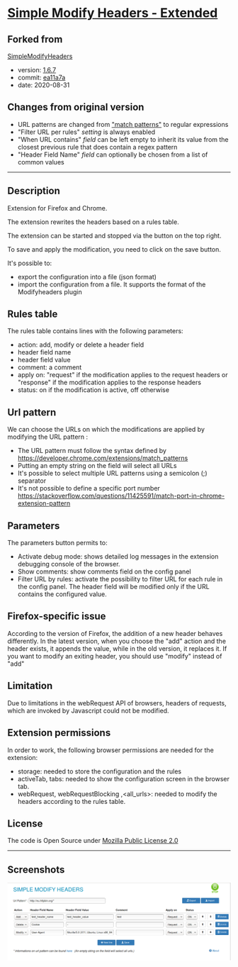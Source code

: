 # [Simple Modify Headers - Extended](https://github.com/warren-bank/crx-simple-modify-headers/tree/extended)

## Forked from

[SimpleModifyHeaders](https://github.com/didierfred/SimpleModifyHeaders)
- version: [1.6.7](https://github.com/didierfred/SimpleModifyHeaders/releases/tag/v1.6.7)
- commit: [ea11a7a](https://github.com/didierfred/SimpleModifyHeaders/tree/ea11a7a52c7e6701f151bae3665cf455b26b94f2)
- date: 2020-08-31

## Changes from original version

- URL patterns are changed from ["match patterns"](https://developer.chrome.com/extensions/match_patterns) to regular expressions
- "Filter URL per rules" _setting_ is always enabled
- "When URL contains" _field_ can be left empty to inherit its value from the closest previous rule that does contain a regex pattern
- "Header Field Name" _field_ can optionally be chosen from a list of common values

- - - -

## Description

Extension for Firefox and Chrome.

The extension rewrites the headers based on a rules table.

The extension can be started and stopped via the button on the top right.

To save and apply the modification, you need to click on the save button.

It's possible to:
-  export the configuration into a file (json format)
-  import the configuration from a file. It supports the format of the Modifyheaders plugin

## Rules table

The rules table contains lines with the following parameters:
- action: add, modify or delete a header field
- header field name
- header field value
- comment: a comment
- apply on: "request" if the modification applies to the request headers or "response" if the modification applies to the response headers
- status: on if the modification is active, off otherwise

## Url pattern

We can choose the URLs on which the modifications are applied by modifying the URL pattern :
- The URL pattern must follow the syntax defined by https://developer.chrome.com/extensions/match_patterns
- Putting an empty string on the field will select all URLs
- It's possible to select multiple URL patterns using a semicolon (;) separator
- It's not possible to define a specific port number https://stackoverflow.com/questions/11425591/match-port-in-chrome-extension-pattern

## Parameters

The parameters button permits to:
- Activate debug mode: shows detailed log messages in the extension debugging console of the browser.
- Show comments: show comments field on the config panel
- Filter URL by rules: activate the possibility to filter URL for each rule in the config panel. The header field will be modified only if the URL contains the configured value.

## Firefox-specific issue

According to the version of Firefox, the addition of a new header behaves differently. In the latest version, when you choose the "add" action and the header exists, it appends the value, while in the old version, it replaces it. If you want to modify an exiting header, you should use "modify" instead of "add"

## Limitation

Due to limitations in the webRequest API of browsers, headers of requests, which are invoked by Javascript could not be modified.

## Extension permissions

In order to work, the following browser permissions are needed for the extension:
- storage: needed to store the configuration and the rules
- activeTab, tabs: needed to show the configuration screen in the browser tab.
- webRequest, webRequestBlocking ,<all_urls>: needed to modify the headers according to the rules table.

## License

The code is Open Source under [Mozilla Public License 2.0](https://www.mozilla.org/en-US/MPL/2.0/)

- - - -

## Screenshots

![screenshot](./etc/screenshots/1.png)
